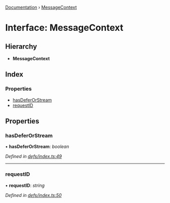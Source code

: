 [Documentation](../README.md) › [MessageContext](messagecontext.md)

# Interface: MessageContext

## Hierarchy

* **MessageContext**

## Index

### Properties

* [hasDeferOrStream](messagecontext.md#hasdeferorstream)
* [requestID](messagecontext.md#requestid)

## Properties

###  hasDeferOrStream

• **hasDeferOrStream**: *boolean*

*Defined in [defs/index.ts:49](https://github.com/badbatch/graphql-box/blob/6465c5cc/packages/worker-client/src/defs/index.ts#L49)*

___

###  requestID

• **requestID**: *string*

*Defined in [defs/index.ts:50](https://github.com/badbatch/graphql-box/blob/6465c5cc/packages/worker-client/src/defs/index.ts#L50)*
